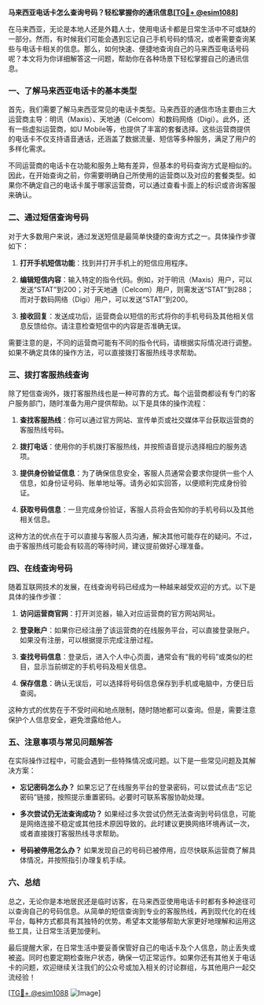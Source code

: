 **马来西亚电话卡怎么查询号码？轻松掌握你的通讯信息[[TG💪+ @esim1088](https://t.me/s/esim1088)]**

在马来西亚，无论是本地人还是外籍人士，使用电话卡都是日常生活中不可或缺的一部分。然而，有时候我们可能会遇到忘记自己手机号码的情况，或者需要查询某些与电话卡相关的信息。那么，如何快速、便捷地查询自己的马来西亚电话号码呢？本文将为你详细解答这一问题，帮助你在各种场景下轻松掌握自己的通讯信息。

### 一、了解马来西亚电话卡的基本类型

首先，我们需要了解马来西亚常见的电话卡类型。马来西亚的通信市场主要由三大运营商主导：明讯（Maxis）、天地通（Celcom）和数码网络（Digi）。此外，还有一些虚拟运营商，如U Mobile等，也提供了丰富的套餐选择。这些运营商提供的电话卡不仅支持语音通话，还涵盖了数据流量、短信等多种服务，满足了用户的多样化需求。

不同运营商的电话卡在功能和服务上略有差异，但基本的号码查询方式是相似的。因此，在开始查询之前，你需要明确自己所使用的运营商以及对应的套餐类型。如果你不确定自己的电话卡属于哪家运营商，可以通过查看卡面上的标识或咨询客服来确认。

### 二、通过短信查询号码

对于大多数用户来说，通过发送短信是最简单快捷的查询方式之一。具体操作步骤如下：

1. **打开手机短信功能**：找到并打开手机上的短信应用程序。
   
2. **编辑短信内容**：输入特定的指令代码。例如，对于明讯（Maxis）用户，可以发送“STAT”到200；对于天地通（Celcom）用户，则需发送“STAT”到288；而对于数码网络（Digi）用户，可以发送“STAT”到200。

3. **接收回复**：发送成功后，运营商会以短信的形式将你的手机号码及其他相关信息反馈给你。请注意检查短信中的内容是否准确无误。

需要注意的是，不同的运营商可能有不同的指令代码，请根据实际情况进行调整。如果不确定具体的操作方法，可以直接拨打客服热线寻求帮助。

### 三、拨打客服热线查询

除了短信查询外，拨打客服热线也是一种可靠的方式。每个运营商都设有专门的客户服务部门，随时准备为用户提供帮助。以下是具体的操作流程：

1. **查找客服热线**：你可以通过官方网站、宣传单页或社交媒体平台获取运营商的客服热线号码。

2. **拨打电话**：使用你的手机拨打客服热线，并按照语音提示选择相应的服务选项。

3. **提供身份验证信息**：为了确保信息安全，客服人员通常会要求你提供一些个人信息，如身份证号码、账单地址等。请务必如实回答，以便顺利完成身份验证。

4. **获取号码信息**：一旦完成身份验证，客服人员将会告知你的手机号码以及其他相关信息。

这种方法的优点在于可以直接与客服人员沟通，解决其他可能存在的疑问。不过，由于客服热线可能会有较高的等待时间，建议提前做好心理准备。

### 四、在线查询号码

随着互联网技术的发展，在线查询号码已经成为一种越来越受欢迎的方式。以下是具体的操作步骤：

1. **访问运营商官网**：打开浏览器，输入对应运营商的官方网站网址。

2. **登录账户**：如果你已经注册了该运营商的在线服务平台，可以直接登录账户。如果没有注册，可以根据提示完成注册过程。

3. **查找号码信息**：登录后，进入个人中心页面，通常会有“我的号码”或类似的栏目，显示当前绑定的手机号码及相关信息。

4. **保存信息**：确认无误后，可以选择将号码信息保存到手机或电脑中，方便日后查阅。

这种方式的优势在于不受时间和地点限制，随时随地都可以查询。但是，需要注意保护个人信息安全，避免泄露给他人。

### 五、注意事项与常见问题解答

在实际操作过程中，可能会遇到一些特殊情况或问题。以下是一些常见问题及其解决方案：

- **忘记密码怎么办？**
  如果忘记了在线服务平台的登录密码，可以尝试点击“忘记密码”链接，按照提示重置密码。必要时可联系客服协助处理。

- **多次尝试仍无法查询成功？**
  如果经过多次尝试仍然无法查询到号码信息，可能是网络连接不稳定或其他技术原因导致的。此时建议更换网络环境再试一次，或者直接拨打客服热线寻求帮助。

- **号码被停用怎么办？**
  如果发现自己的号码已被停用，应尽快联系运营商了解具体情况，并按照指引办理复机手续。

### 六、总结

总之，无论你是本地居民还是临时访客，在马来西亚使用电话卡时都有多种途径可以查询自己的号码信息。从简单的短信查询到专业的客服热线，再到现代化的在线平台，每种方式都具有其独特的优势。希望本文能够帮助大家更好地理解和运用这些工具，让日常生活更加便利。

最后提醒大家，在日常生活中要妥善保管好自己的电话卡及个人信息，防止丢失或被盗。同时也要定期检查账户状态，确保一切正常运作。如果你还有其他关于电话卡的问题，欢迎继续关注我们的公众号或加入相关的讨论群组，与其他用户一起交流经验！

[[TG💪+ @esim1088](https://t.me/s/esim1088) ![Image](https://i.postimg.cc/4NQfJmqS/Snipaste-2025-05-13-00-14-12.png)]